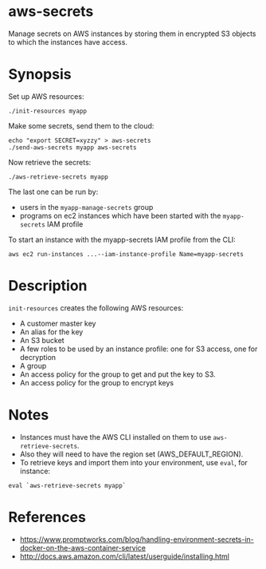 aws-secrets
===========
Manage secrets on AWS instances by storing them in encrypted S3 objects to which the instances have access.

Synopsis
========

Set up AWS resources:
```
./init-resources myapp
```

Make some secrets, send them to the cloud:
```
echo "export SECRET=xyzzy" > aws-secrets
./send-aws-secrets myapp aws-secrets
```

Now retrieve the secrets:

```
./aws-retrieve-secrets myapp
```

The last one can be run by:
  - users in the `myapp-manage-secrets` group
  - programs on ec2 instances which have been started with the `myapp-secrets` IAM profile

To start an instance with the myapp-secrets IAM profile from the CLI:

  `aws ec2 run-instances ...--iam-instance-profile Name=myapp-secrets`

Description
===========

`init-resources` creates the following AWS resources:

- A customer master key
- An alias for the key
- An S3 bucket
- A few roles to be used by an instance profile: one for S3 access, one for decryption
- A group
- An access policy for the group to get and put the key to S3.
- An access policy for the group to encrypt keys

Notes
======

- Instances must have the AWS CLI installed on them to use `aws-retrieve-secrets`.
- Also they will need to have the region set (AWS_DEFAULT_REGION).
- To retrieve keys and import them into your environment, use `eval`, for instance:

```
eval `aws-retrieve-secrets myapp`
```


References
==========

- https://www.promptworks.com/blog/handling-environment-secrets-in-docker-on-the-aws-container-service
- http://docs.aws.amazon.com/cli/latest/userguide/installing.html
